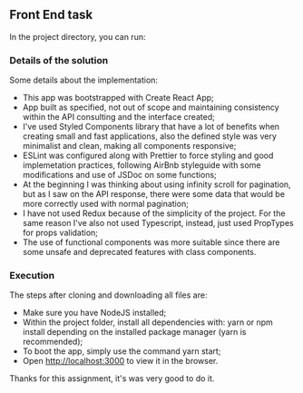 ## Front End task

In the project directory, you can run:

### Details of the solution

Some details about the implementation:

- This app was bootstrapped with Create React App;
- App built as specified, not out of scope and maintaining consistency within the API consulting and the interface created;
- I've used Styled Components library that have a lot of benefits when creating small and fast applications, also the defined style was very minimalist and clean, making all components responsive;
- ESLint was configured along with Prettier to force styling and good implemetation practices, following AirBnb styleguide with some modifications and use of JSDoc on some functions;
- At the beginning I was thinking about using infinity scroll for pagination, but as I saw on the API response, there were some data that would be more correctly used with normal pagination;
- I have not used Redux because of the simplicity of the project. For the same reason I've also not used Typescript, instead, just used PropTypes for props validation;
- The use of functional components was more suitable since there are some unsafe and deprecated features with class components.

### Execution

The steps after cloning and downloading all files are:

- Make sure you have NodeJS installed;
- Within the project folder, install all dependencies with: yarn or npm install depending on the installed package manager (yarn is recommended);
- To boot the app, simply use the command yarn start;
- Open [http://localhost:3000](http://localhost:3000) to view it in the browser.

Thanks for this assignment, it's was very good to do it.

